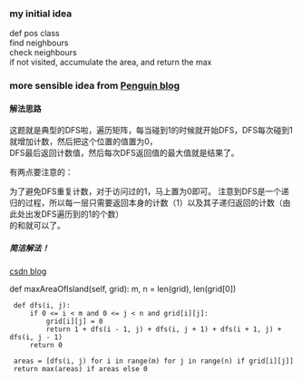 ### my initial idea
def pos class <br />
find neighbours <br />
check neighbours <br />
if not visited, accumulate the area, and return the max

### more sensible idea from [Penguin blog](https://www.polarxiong.com/archives/LeetCode-695-max-area-of-island.html)

#### 解法思路
这题就是典型的DFS啦，遍历矩阵，每当碰到1的时候就开始DFS，DFS每次碰到1就增加计数，然后把这个位置的值置为0，<br />DFS最后返回计数值，然后每次DFS返回值的最大值就是结果了。

有两点要注意的：

为了避免DFS重复计数，对于访问过的1，马上置为0即可。
注意到DFS是一个递归的过程，所以每一层只需要返回本身的计数（1）以及其子递归返回的计数（由此处出发DFS遍历到的1的个数）<br />的和就可以了。

##### 简洁解法！

[csdn blog](https://blog.csdn.net/wenqiwenqi123/article/details/78219709)

def maxAreaOfIsland(self, grid):
     m, n = len(grid), len(grid[0])

     def dfs(i, j):
         if 0 <= i < m and 0 <= j < n and grid[i][j]:
             grid[i][j] = 0
             return 1 + dfs(i - 1, j) + dfs(i, j + 1) + dfs(i + 1, j) + dfs(i, j - 1)
         return 0

     areas = [dfs(i, j) for i in range(m) for j in range(n) if grid[i][j]]
     return max(areas) if areas else 0 